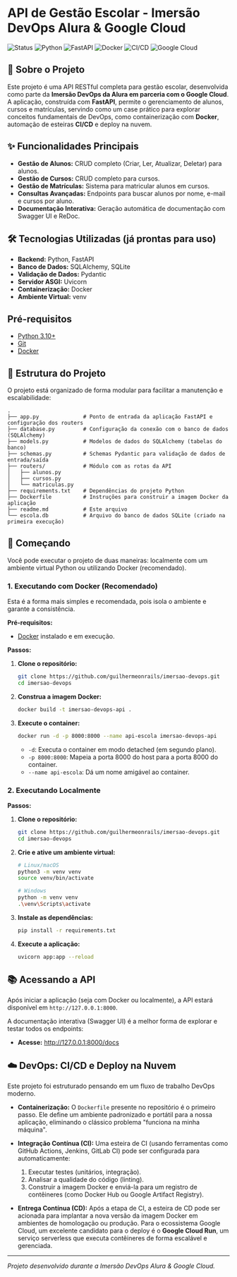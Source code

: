 # API de Gestão Escolar - Imersão DevOps Alura & Google Cloud

![Status](https://img.shields.io/badge/status-concluído-green)
![Python](https://img.shields.io/badge/Python-3.10+-blue?logo=python&logoColor=white)
![FastAPI](https://img.shields.io/badge/FastAPI-0.103.2-green?logo=fastapi)
![Docker](https://img.shields.io/badge/Docker-blue?logo=docker&logoColor=white)
![CI/CD](https://img.shields.io/badge/CI/CD-Ready-yellow?logo=github-actions&logoColor=white)
![Google Cloud](https://img.shields.io/badge/Google_Cloud-Ready-blue?logo=google-cloud)

## 🚀 Sobre o Projeto

Este projeto é uma API RESTful completa para gestão escolar, desenvolvida como parte da **Imersão DevOps da Alura em parceria com o Google Cloud**. A aplicação, construída com **FastAPI**, permite o gerenciamento de alunos, cursos e matrículas, servindo como um case prático para explorar conceitos fundamentais de DevOps, como containerização com **Docker**, automação de esteiras **CI/CD** e deploy na nuvem.

## ✨ Funcionalidades Principais

- **Gestão de Alunos:** CRUD completo (Criar, Ler, Atualizar, Deletar) para alunos.
- **Gestão de Cursos:** CRUD completo para cursos.
- **Gestão de Matrículas:** Sistema para matricular alunos em cursos.
- **Consultas Avançadas:** Endpoints para buscar alunos por nome, e-mail e cursos por aluno.
- **Documentação Interativa:** Geração automática de documentação com Swagger UI e ReDoc.

## 🛠️ Tecnologias Utilizadas (já prontas para uso)

- **Backend:** Python, FastAPI
- **Banco de Dados:** SQLAlchemy, SQLite
- **Validação de Dados:** Pydantic
- **Servidor ASGI:** Uvicorn
- **Containerização:** Docker
- **Ambiente Virtual:** venv

## Pré-requisitos

- [Python 3.10+](https://www.python.org/downloads/)
- [Git](https://git-scm.com/downloads)
- [Docker](https://www.docker.com/get-started/)

## 📂 Estrutura do Projeto

O projeto está organizado de forma modular para facilitar a manutenção e escalabilidade:

```
.
├── app.py              # Ponto de entrada da aplicação FastAPI e configuração dos routers
├── database.py         # Configuração da conexão com o banco de dados (SQLAlchemy)
├── models.py           # Modelos de dados do SQLAlchemy (tabelas do banco)
├── schemas.py          # Schemas Pydantic para validação de dados de entrada/saída
├── routers/            # Módulo com as rotas da API
│   ├── alunos.py
│   ├── cursos.py
│   └── matriculas.py
├── requirements.txt    # Dependências do projeto Python
├── Dockerfile          # Instruções para construir a imagem Docker da aplicação
├── readme.md           # Este arquivo
└── escola.db           # Arquivo do banco de dados SQLite (criado na primeira execução)
```

## 🏁 Começando

Você pode executar o projeto de duas maneiras: localmente com um ambiente virtual Python ou utilizando Docker (recomendado).

### 1. Executando com Docker (Recomendado)

Esta é a forma mais simples e recomendada, pois isola o ambiente e garante a consistência.

**Pré-requisitos:**
- [Docker](https://www.docker.com/get-started/) instalado e em execução.

**Passos:**

1.  **Clone o repositório:**
    ```sh
    git clone https://github.com/guilhermeonrails/imersao-devops.git
    cd imersao-devops
    ```

2.  **Construa a imagem Docker:**
    ```sh
    docker build -t imersao-devops-api .
    ```

3.  **Execute o container:**
    ```sh
    docker run -d -p 8000:8000 --name api-escola imersao-devops-api
    ```
    - `-d`: Executa o container em modo detached (em segundo plano).
    - `-p 8000:8000`: Mapeia a porta 8000 do host para a porta 8000 do container.
    - `--name api-escola`: Dá um nome amigável ao container.

### 2. Executando Localmente

**Passos:**

1.  **Clone o repositório:**
    ```sh
    git clone https://github.com/guilhermeonrails/imersao-devops.git
    cd imersao-devops
    ```

2.  **Crie e ative um ambiente virtual:**
    ```sh
    # Linux/macOS
    python3 -m venv venv
    source venv/bin/activate

    # Windows
    python -m venv venv
    .\venv\Scripts\activate
    ```

3.  **Instale as dependências:**
    ```sh
    pip install -r requirements.txt
    ```

4.  **Execute a aplicação:**
    ```sh
    uvicorn app:app --reload
    ```

## 📚 Acessando a API

Após iniciar a aplicação (seja com Docker ou localmente), a API estará disponível em `http://127.0.0.1:8000`.

A documentação interativa (Swagger UI) é a melhor forma de explorar e testar todos os endpoints:

- **Acesse:** http://127.0.0.1:8000/docs

## ☁️ DevOps: CI/CD e Deploy na Nuvem

Este projeto foi estruturado pensando em um fluxo de trabalho DevOps moderno.

-   **Containerização:** O `Dockerfile` presente no repositório é o primeiro passo. Ele define um ambiente padronizado e portátil para a nossa aplicação, eliminando o clássico problema "funciona na minha máquina".

-   **Integração Contínua (CI):** Uma esteira de CI (usando ferramentas como GitHub Actions, Jenkins, GitLab CI) pode ser configurada para automaticamente:
    1.  Executar testes (unitários, integração).
    2.  Analisar a qualidade do código (linting).
    3.  Construir a imagem Docker e enviá-la para um registro de contêineres (como Docker Hub ou Google Artifact Registry).

-   **Entrega Contínua (CD):** Após a etapa de CI, a esteira de CD pode ser acionada para implantar a nova versão da imagem Docker em ambientes de homologação ou produção. Para o ecossistema Google Cloud, um excelente candidato para o deploy é o **Google Cloud Run**, um serviço serverless que executa contêineres de forma escalável e gerenciada.

---
_Projeto desenvolvido durante a Imersão DevOps Alura & Google Cloud._
